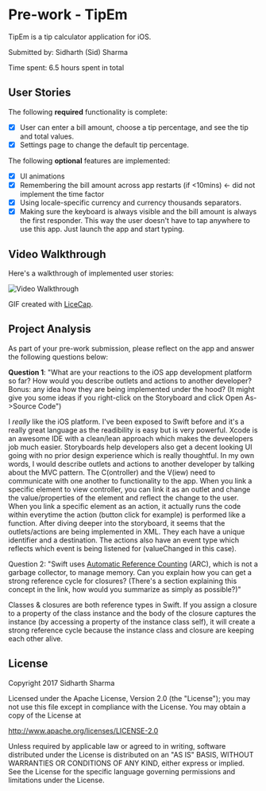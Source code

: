 # Pre-work - TipEm

TipEm is a tip calculator application for iOS.

Submitted by: Sidharth (Sid) Sharma 

Time spent: 6.5 hours spent in total

## User Stories

The following **required** functionality is complete:

* [X] User can enter a bill amount, choose a tip percentage, and see the tip and total values.
* [X] Settings page to change the default tip percentage.

The following **optional** features are implemented:
* [X] UI animations 
* [X] Remembering the bill amount across app restarts (if <10mins) <- did not implement the time factor
* [X] Using locale-specific currency and currency thousands separators.
* [X] Making sure the keyboard is always visible and the bill amount is always the first responder. This way the user doesn't have to tap anywhere to use this app. Just launch the app and start typing.

## Video Walkthrough 

Here's a walkthrough of implemented user stories:

<img src='https://github.com/sidsharma27/tip-calculator/blob/master/tipCalcDemo.gif' title='Video Walkthrough' width='' alt='Video Walkthrough' />

GIF created with [LiceCap](http://www.cockos.com/licecap/).

## Project Analysis

As part of your pre-work submission, please reflect on the app and answer the following questions below:

**Question 1**: "What are your reactions to the iOS app development platform so far? How would you describe outlets and actions to another developer? Bonus: any idea how they are being implemented under the hood? (It might give you some ideas if you right-click on the Storyboard and click Open As->Source Code")

I *really* like the iOS platform. I've been exposed to Swift before and it's a really great language as the readibility is easy but is very powerful. Xcode is an awesome IDE with a clean/lean approach which makes the deveelopers job much easier. Storyboards help developers also get a decent looking UI going with no prior design experience which is really thoughtful. In my own words, I would describe outlets and actions to another developer by talking about the MVC pattern. The C(ontroller) and the V(iew) need to communicate with one another to functionality to the app. When you link a specific element to view controller, you can link it as an outlet and change the value/properties of the element and reflect the change to the user. When you link a specific element as an action, it actually runs the code within everytime the action (button click for example) is performed like a function. After diving deeper into the storyboard, it seems that the outlets/actions are being implemented in XML. They each have a unique identifier and a destination. The actions also have an event type which reflects which event is being listened for (valueChanged in this case).

Question 2: "Swift uses [Automatic Reference Counting](https://developer.apple.com/library/content/documentation/Swift/Conceptual/Swift_Programming_Language/AutomaticReferenceCounting.html#//apple_ref/doc/uid/TP40014097-CH20-ID49) (ARC), which is not a garbage collector, to manage memory. Can you explain how you can get a strong reference cycle for closures? (There's a section explaining this concept in the link, how would you summarize as simply as possible?)"

Classes & closures are both reference types in Swift. If you assign a closure to a property of the class instance and the body of the closure captures the instance (by accessing a property of the instance class self), it will create a strong reference cycle because the instance class and closure are keeping each other alive.

## License

Copyright 2017 Sidharth Sharma

Licensed under the Apache License, Version 2.0 (the "License");
you may not use this file except in compliance with the License.
You may obtain a copy of the License at

http://www.apache.org/licenses/LICENSE-2.0

Unless required by applicable law or agreed to in writing, software
distributed under the License is distributed on an "AS IS" BASIS,
WITHOUT WARRANTIES OR CONDITIONS OF ANY KIND, either express or implied.
See the License for the specific language governing permissions and
limitations under the License.
